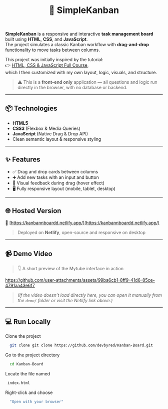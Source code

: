 <h1 align="center">📌 SimpleKanban</h1>
<br>

**SimpleKanban** is a responsive and interactive **task management board** built using **HTML**, **CSS**, and **JavaScript**.  
The project simulates a classic Kanban workflow with **drag-and-drop** functionality to move tasks between columns.

This project was initially inspired by the tutorial:  
👉 [HTML, CSS & JavaScript Full Course](https://www.youtube.com/watch?v=kAiX0itnonM),  
which I then customized with my own layout, logic, visuals, and structure.

> ⚠️ This is a **front-end only** application — all questions and logic run directly in the browser, with no database or backend.


---

## 📦 Technologies

- **HTML5**
- **CSS3** (Flexbox & Media Queries)
- **JavaScript** (Native Drag & Drop API)
- Clean semantic layout & responsive styling

---

## ✨ Features

- ✅ Drag and drop cards between columns  
- ➕ Add new tasks with an input and button  
- 🎨 Visual feedback during drag (hover effect)  
- 🖥️ Fully responsive layout (mobile, tablet, desktop)

---

## 🌐 Hosted Version

🔗 [https://kanbannboardd.netlify.app/](https://kanbannboardd.netlify.app/)

> Deployed on **Netlify**, open-source and responsive on desktop

---

## 📹 Demo Video

> 👇 A short preview of the Mytube interface in action



https://github.com/user-attachments/assets/99ba6cb1-8ff9-41d6-85ce-4791aa43e6f7




> *(If the video doesn’t load directly here, you can open it manually from the `demo/` folder or visit the Netlify link above.)*

---

## 💻  Run Locally

Clone the project

```bash
  git clone git clone https://github.com/devbyred/Kanban-Board.git
```

Go to the project directory

```bash
  cd Kanban-Board
```

Locate the file named

```bash
 index.html
```

Right-click and choose

```bash
  "Open with your browser"
```




